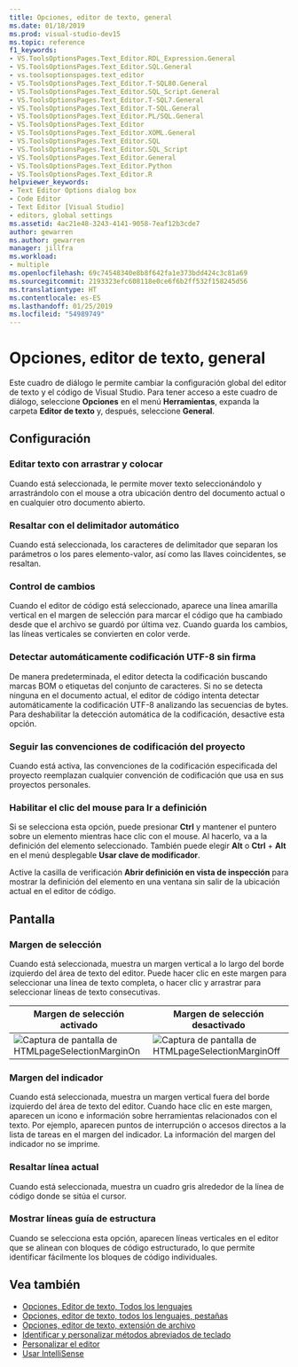 ```yaml
---
title: Opciones, editor de texto, general
ms.date: 01/18/2019
ms.prod: visual-studio-dev15
ms.topic: reference
f1_keywords:
- VS.ToolsOptionsPages.Text_Editor.RDL_Expression.General
- VS.ToolsOptionsPages.Text_Editor.SQL.General
- vs.toolsoptionspages.text_editor
- VS.ToolsOptionsPages.Text_Editor.T-SQL80.General
- VS.ToolsOptionsPages.Text_Editor.SQL_Script.General
- VS.ToolsOptionsPages.Text_Editor.T-SQL7.General
- VS.ToolsOptionsPages.Text_Editor.T-SQL.General
- VS.ToolsOptionsPages.Text_Editor.PL/SQL.General
- VS.ToolsOptionsPages.Text_Editor
- VS.ToolsOptionsPages.Text_Editor.XOML.General
- VS.ToolsOptionsPages.Text_Editor.SQL
- VS.ToolsOptionsPages.Text_Editor.SQL_Script
- VS.ToolsOptionsPages.Text_Editor.General
- VS.ToolsOptionsPages.Text_Editor.Python
- VS.ToolsOptionsPages.Text_Editor.R
helpviewer_keywords:
- Text Editor Options dialog box
- Code Editor
- Text Editor [Visual Studio]
- editors, global settings
ms.assetid: 4ac21e48-3243-4141-9058-7eaf12b3cde7
author: gewarren
ms.author: gewarren
manager: jillfra
ms.workload:
- multiple
ms.openlocfilehash: 69c74548340e8b8f642fa1e373bdd424c3c81a69
ms.sourcegitcommit: 2193323efc608118e0ce6f6b2ff532f158245d56
ms.translationtype: HT
ms.contentlocale: es-ES
ms.lasthandoff: 01/25/2019
ms.locfileid: "54989749"
---
```

# <a name="options-text-editor-general"></a>Opciones, editor de texto, general

Este cuadro de diálogo le permite cambiar la configuración global del editor de texto y el código de Visual Studio. Para tener acceso a este cuadro de diálogo, seleccione **Opciones** en el menú **Herramientas**, expanda la carpeta **Editor de texto** y, después, seleccione **General**.

## <a name="settings"></a>Configuración

### <a name="drag-and-drop-text-editing"></a>Editar texto con arrastrar y colocar

Cuando está seleccionada, le permite mover texto seleccionándolo y arrastrándolo con el mouse a otra ubicación dentro del documento actual o en cualquier otro documento abierto.

### <a name="automatic-delimiter-highlighting"></a>Resaltar con el delimitador automático

Cuando está seleccionada, los caracteres de delimitador que separan los parámetros o los pares elemento-valor, así como las llaves coincidentes, se resaltan.

### <a name="track-changes"></a>Control de cambios

Cuando el editor de código está seleccionado, aparece una línea amarilla vertical en el margen de selección para marcar el código que ha cambiado desde que el archivo se guardó por última vez. Cuando guarda los cambios, las líneas verticales se convierten en color verde.

### <a name="auto-detect-utf-8-encoding-without-signature"></a>Detectar automáticamente codificación UTF-8 sin firma

De manera predeterminada, el editor detecta la codificación buscando marcas BOM o etiquetas del conjunto de caracteres. Si no se detecta ninguna en el documento actual, el editor de código intenta detectar automáticamente la codificación UTF-8 analizando las secuencias de bytes. Para deshabilitar la detección automática de la codificación, desactive esta opción.

### <a name="follow-project-coding-conventions"></a>Seguir las convenciones de codificación del proyecto

Cuando está activa, las convenciones de la codificación especificada del proyecto reemplazan cualquier convención de codificación que usa en sus proyectos personales.

### <a name="enable-mouse-click-to-perform-go-to-definition"></a>Habilitar el clic del mouse para Ir a definición

Si se selecciona esta opción, puede presionar **Ctrl** y mantener el puntero sobre un elemento mientras hace clic con el mouse. Al hacerlo, va a la definición del elemento seleccionado. También puede elegir **Alt** o **Ctrl** + **Alt** en el menú desplegable **Usar clave de modificador**.

Active la casilla de verificación **Abrir definición en vista de inspección** para mostrar la definición del elemento en una ventana sin salir de la ubicación actual en el editor de código.

## <a name="display"></a>Pantalla

### <a name="selection-margin"></a>Margen de selección

Cuando está seleccionada, muestra un margen vertical a lo largo del borde izquierdo del área de texto del editor. Puede hacer clic en este margen para seleccionar una línea de texto completa, o hacer clic y arrastrar para seleccionar líneas de texto consecutivas.

|Margen de selección activado|Margen de selección desactivado|
| - | - |
|![Captura de pantalla de HTMLpageSelectionMarginOn](../../ide/reference/media/vxselmaron.gif)|![Captura de pantalla de HTMLpageSelectionMarginOff](../../ide/reference/media/vxselmaroff.gif)|

### <a name="indicator-margin"></a>Margen del indicador

Cuando está seleccionada, muestra un margen vertical fuera del borde izquierdo del área de texto del editor. Cuando hace clic en este margen, aparecen un icono e información sobre herramientas relacionados con el texto. Por ejemplo, aparecen puntos de interrupción o accesos directos a la lista de tareas en el margen del indicador. La información del margen del indicador no se imprime.

### <a name="highlight-current-line"></a>Resaltar línea actual

Cuando está seleccionada, muestra un cuadro gris alrededor de la línea de código donde se sitúa el cursor.

### <a name="show-structure-guide-lines"></a>Mostrar líneas guía de estructura

Cuando se selecciona esta opción, aparecen líneas verticales en el editor que se alinean con bloques de código estructurado, lo que permite identificar fácilmente los bloques de código individuales.

## <a name="see-also"></a>Vea también

- [Opciones, Editor de texto, Todos los lenguajes](../../ide/reference/options-text-editor-all-languages.md)
- [Opciones, editor de texto, todos los lenguajes, pestañas](../../ide/reference/options-text-editor-all-languages-tabs.md)
- [Opciones, editor de texto, extensión de archivo](../../ide/reference/options-text-editor-file-extension.md)
- [Identificar y personalizar métodos abreviados de teclado](../../ide/identifying-and-customizing-keyboard-shortcuts-in-visual-studio.md)
- [Personalizar el editor](../../ide/customizing-the-editor.md)
- [Usar IntelliSense](../../ide/using-intellisense.md)